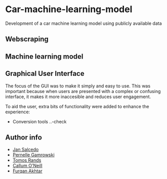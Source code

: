 # Car-machine-learning-model
Development of a car machine learning model using publicly available data


## Webscraping




## Machine learning model



## Graphical User Interface
The focus of the GUI was to make it simply and easy to use. This was important because when users are presented with a complex or confusing interface, it makes it more inaccesible and reduces user engagement.

To aid the user, extra bits of functionality were added to enhance the experience:
- Conversion tools 
..-check


## Author info

- [Jan Salcedo](https://github.com/SuperSalcedo22)
- [Pernelle Gamrowski](https://github.com/pernelleg)
- [Tomos Rands](https://github.com/TomosRands123)
- [Callum O'Neill](https://github.com/Rocconeill96)
- [Furqan Akhtar](https://github.com/Furqii)
